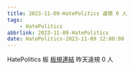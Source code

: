 ```yaml
---
title: 2023-11-09-HatePolitics 違規 0 人
tags:
    - HatePolitics
abbrlink: 2023-11-09-HatePolitics
date: HatePolitics-2023-11-09 12:00:00
---
```

HatePolitics 板 [板規連結](https://www.ptt.cc/bbs/HatePolitics/M.1617115262.A.D60.html)
昨天違規 0 人
